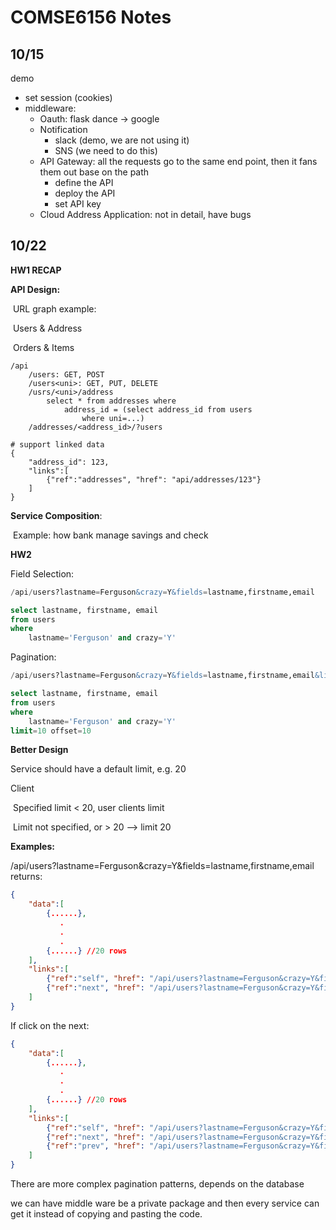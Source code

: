 # COMSE6156 Notes

## 10/15

demo

- set session (cookies) 
- middleware: 
  - Oauth: flask dance -> google
  - Notification
    - slack (demo, we are not using it)
    - SNS (we need to do this)
  - API Gateway: all the requests go to the same end point, then it fans them out base on the path
    - define the API
    - deploy the API
    - set API key
  - Cloud Address Application: not in detail, have bugs



## 10/22

**HW1 RECAP**

**API Design:**

​	URL graph example:

​		Users & Address

​		Orders & Items

```
/api
	/users: GET, POST
	/users<uni>: GET, PUT, DELETE
	/usrs/<uni>/address
		select * from addresses where
			address_id = (select address_id from users
				where uni=...)
	/addresses/<address_id>/?users

# support linked data
{
	"address_id": 123,
	"links":[
		{"ref":"addresses", "href": "api/addresses/123"}
	]
}
```

**Service Composition**:

​	Example: how bank manage savings and check



**HW2**

Field Selection:

```sql
/api/users?lastname=Ferguson&crazy=Y&fields=lastname,firstname,email

select lastname, firstname, email
from users
where
	lastname='Ferguson' and crazy='Y'
```

Pagination:

```sql
/api/users?lastname=Ferguson&crazy=Y&fields=lastname,firstname,email&limit=10&offset=10

select lastname, firstname, email
from users
where
	lastname='Ferguson' and crazy='Y'
limit=10 offset=10
```

**Better Design**

Service should have a default limit, e.g. 20

Client 

​	Specified limit < 20, user clients limit

​	Limit not specified, or > 20 --> limit 20

**Examples:**

/api/users?lastname=Ferguson&crazy=Y&fields=lastname,firstname,email
returns:

```json
{
	"data":[
		{......},
           .
           .
           .
		{......} //20 rows
	],
	"links":[
		{"ref":"self", "href": "/api/users?lastname=Ferguson&crazy=Y&fields=lastname,firstname,email"},
		{"ref":"next", "href": "/api/users?lastname=Ferguson&crazy=Y&fields=lastname,firstname,email&limit=10&offset=10"}
	]
}
```

If click on the next:


```json
{
	"data":[
		{......},
           .
           .
           .
		{......} //20 rows
	],
	"links":[
		{"ref":"self", "href": "/api/users?lastname=Ferguson&crazy=Y&fields=lastname,firstname,email&limit=10&offset=10"},
		{"ref":"next", "href": "/api/users?lastname=Ferguson&crazy=Y&fields=lastname,firstname,email&limit=10&offset=20"},
        {"ref":"prev", "href": "/api/users?lastname=Ferguson&crazy=Y&fields=lastname,firstname,email"},
	]
}
```

There are more complex pagination patterns, depends on the database



we can have middle ware be a private package and then every service can get it instead of copying and pasting the code.
